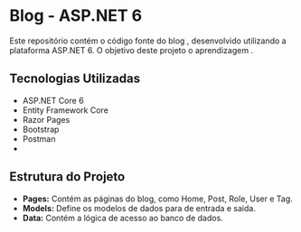 # Blog  - ASP.NET 6

Este repositório contém o código fonte do blog , desenvolvido utilizando a plataforma ASP.NET 6. O objetivo deste projeto o aprendizagem .

## Tecnologias Utilizadas
* ASP.NET Core 6
* Entity Framework Core
* Razor Pages
* Bootstrap
* Postman
* 

## Estrutura do Projeto
* **Pages:** Contém as páginas do blog, como Home, Post, Role, User e Tag.
* **Models:** Define os modelos de dados para de entrada e saida.
* **Data:** Contém a lógica de acesso ao banco de dados.
